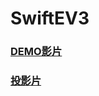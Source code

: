 # SwiftEV3

### [DEMO影片](https://youtu.be/r5flbgtWw-Q)

### [投影片](https://speakerdeck.com/mark33699/ru-he-shi-yong-swiftyao-kong-ni-de-le-gao)
